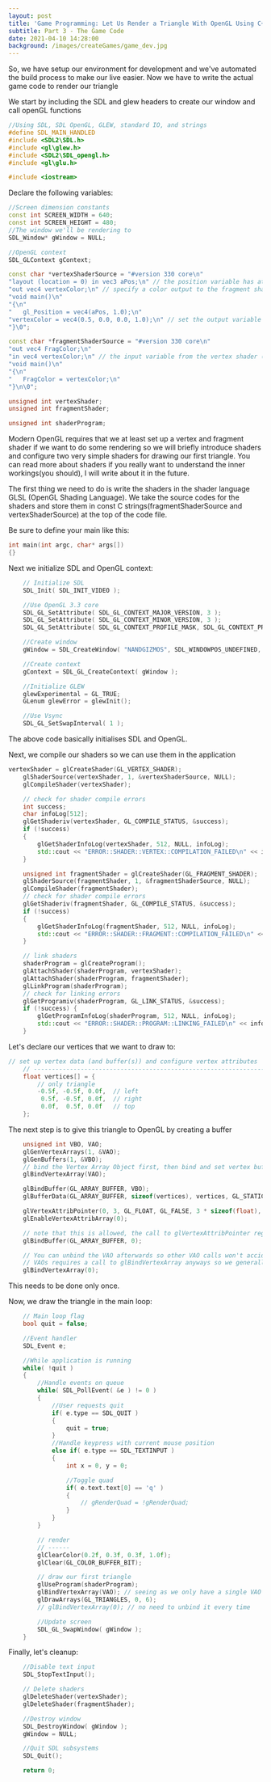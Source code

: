 ```yaml
---
layout: post
title: 'Game Programming: Let Us Render a Triangle With OpenGL Using C++ and SDL'
subtitle: Part 3 - The Game Code
date: 2021-04-10 14:28:00
background: /images/createGames/game_dev.jpg
---
```

So, we have setup our environment for development and we've automated the build process to make our live easier. Now we have to write the actual game code to render our triangle

We start by including the SDL and glew headers to create our window and call openGL functions

~~~c++
//Using SDL, SDL OpenGL, GLEW, standard IO, and strings
#define SDL_MAIN_HANDLED
#include <SDL2\SDL.h>
#include <gl\glew.h>
#include <SDL2\SDL_opengl.h>
#include <gl\glu.h>

#include <iostream>
~~~

Declare the following variables:

~~~c++
//Screen dimension constants
const int SCREEN_WIDTH = 640;
const int SCREEN_HEIGHT = 480;
//The window we'll be rendering to
SDL_Window* gWindow = NULL;

//OpenGL context
SDL_GLContext gContext;

const char *vertexShaderSource = "#version 330 core\n"
"layout (location = 0) in vec3 aPos;\n" // the position variable has attribute position 0
"out vec4 vertexColor;\n" // specify a color output to the fragment shader
"void main()\n"
"{\n"
"   gl_Position = vec4(aPos, 1.0);\n"
"vertexColor = vec4(0.5, 0.0, 0.0, 1.0);\n" // set the output variable to a dark-red color
"}\0";

const char *fragmentShaderSource = "#version 330 core\n"
"out vec4 FragColor;\n"
"in vec4 vertexColor;\n" // the input variable from the vertex shader (same name and same type)
"void main()\n"
"{\n"
"   FragColor = vertexColor;\n"
"}\n\0";

unsigned int vertexShader;
unsigned int fragmentShader;

unsigned int shaderProgram;
~~~

Modern OpenGL requires that we at least set up a vertex and fragment shader if we want to do some rendering so we will briefly introduce shaders and configure two very simple shaders for drawing our first triangle. You can read more about shaders if you really want to understand the inner workings(you should), I will write about it in the future.

The first thing we need to do is write the shaders in the shader language GLSL (OpenGL Shading Language). We take the source codes for the shaders and store them in const C strings(fragmentShaderSource and vertexShaderSource) at the top of the code file.

Be sure to define your main like this:

~~~c++
int main(int argc, char* args[])
{}
~~~

Next we initialize SDL and OpenGL context:

~~~c++
    // Initialize SDL
    SDL_Init( SDL_INIT_VIDEO );

    //Use OpenGL 3.3 core
    SDL_GL_SetAttribute( SDL_GL_CONTEXT_MAJOR_VERSION, 3 );
    SDL_GL_SetAttribute( SDL_GL_CONTEXT_MINOR_VERSION, 3 );
    SDL_GL_SetAttribute( SDL_GL_CONTEXT_PROFILE_MASK, SDL_GL_CONTEXT_PROFILE_CORE );

    //Create window
    gWindow = SDL_CreateWindow( "NANDGIZMOS", SDL_WINDOWPOS_UNDEFINED, SDL_WINDOWPOS_UNDEFINED, SCREEN_WIDTH, SCREEN_HEIGHT, SDL_WINDOW_OPENGL | SDL_WINDOW_SHOWN );

    //Create context
    gContext = SDL_GL_CreateContext( gWindow );

    //Initialize GLEW
    glewExperimental = GL_TRUE;
    GLenum glewError = glewInit();

    //Use Vsync
    SDL_GL_SetSwapInterval( 1 );
~~~

The above code basically initialises SDL and OpenGL.

Next, we compile our shaders so we can use them in the application

~~~c++
vertexShader = glCreateShader(GL_VERTEX_SHADER);
    glShaderSource(vertexShader, 1, &vertexShaderSource, NULL);
    glCompileShader(vertexShader);

    // check for shader compile errors
    int success;
    char infoLog[512];
    glGetShaderiv(vertexShader, GL_COMPILE_STATUS, &success);
    if (!success)
    {
        glGetShaderInfoLog(vertexShader, 512, NULL, infoLog);
        std::cout << "ERROR::SHADER::VERTEX::COMPILATION_FAILED\n" << infoLog << std::endl;
    }

    unsigned int fragmentShader = glCreateShader(GL_FRAGMENT_SHADER);
    glShaderSource(fragmentShader, 1, &fragmentShaderSource, NULL);
    glCompileShader(fragmentShader);
    // check for shader compile errors
    glGetShaderiv(fragmentShader, GL_COMPILE_STATUS, &success);
    if (!success)
    {
        glGetShaderInfoLog(fragmentShader, 512, NULL, infoLog);
        std::cout << "ERROR::SHADER::FRAGMENT::COMPILATION_FAILED\n" << infoLog << std::endl;
    }

    // link shaders
    shaderProgram = glCreateProgram();
    glAttachShader(shaderProgram, vertexShader);
    glAttachShader(shaderProgram, fragmentShader);
    glLinkProgram(shaderProgram);
    // check for linking errors
    glGetProgramiv(shaderProgram, GL_LINK_STATUS, &success);
    if (!success) {
        glGetProgramInfoLog(shaderProgram, 512, NULL, infoLog);
        std::cout << "ERROR::SHADER::PROGRAM::LINKING_FAILED\n" << infoLog << std::endl;
    }
~~~

Let's declare our vertices that we want to draw to:

~~~C++
// set up vertex data (and buffer(s)) and configure vertex attributes
    // ------------------------------------------------------------------
    float vertices[] = {
        // only triangle
        -0.5f, -0.5f, 0.0f,  // left
         0.5f, -0.5f, 0.0f,  // right
         0.0f,  0.5f, 0.0f   // top
    };
~~~

The next step is to give this triangle to OpenGL by creating a buffer

~~~C++
    unsigned int VBO, VAO;
    glGenVertexArrays(1, &VAO);
    glGenBuffers(1, &VBO);
    // bind the Vertex Array Object first, then bind and set vertex buffer(s), and then configure vertex attributes(s).
    glBindVertexArray(VAO);

    glBindBuffer(GL_ARRAY_BUFFER, VBO);
    glBufferData(GL_ARRAY_BUFFER, sizeof(vertices), vertices, GL_STATIC_DRAW);

    glVertexAttribPointer(0, 3, GL_FLOAT, GL_FALSE, 3 * sizeof(float), (void*)0);
    glEnableVertexAttribArray(0);

    // note that this is allowed, the call to glVertexAttribPointer registered VBO as the vertex attribute's bound vertex buffer object so afterwards we can safely unbind
    glBindBuffer(GL_ARRAY_BUFFER, 0);

    // You can unbind the VAO afterwards so other VAO calls won't accidentally modify this VAO, but this rarely happens. Modifying other
    // VAOs requires a call to glBindVertexArray anyways so we generally don't unbind VAOs (nor VBOs) when it's not directly necessary.
    glBindVertexArray(0);
~~~

This needs to be done only once.

Now, we draw the triangle in the main loop:

~~~C++
    // Main loop flag
    bool quit = false;

    //Event handler
    SDL_Event e;

    //While application is running
    while( !quit )
    {
        //Handle events on queue
        while( SDL_PollEvent( &e ) != 0 )
        {
            //User requests quit
            if( e.type == SDL_QUIT )
            {
                quit = true;
            }
            //Handle keypress with current mouse position
            else if( e.type == SDL_TEXTINPUT )
            {
                int x = 0, y = 0;

                //Toggle quad
                if( e.text.text[0] == 'q' )
                {
                    // gRenderQuad = !gRenderQuad;
                }
            }
        }

        // render
        // ------
        glClearColor(0.2f, 0.3f, 0.3f, 1.0f);
        glClear(GL_COLOR_BUFFER_BIT);

        // draw our first triangle
        glUseProgram(shaderProgram);
        glBindVertexArray(VAO); // seeing as we only have a single VAO there's no need to bind it every time, but we'll do so to keep things a bit more organized
        glDrawArrays(GL_TRIANGLES, 0, 6);
        // glBindVertexArray(0); // no need to unbind it every time

        //Update screen
        SDL_GL_SwapWindow( gWindow );
    }
~~~

Finally, let's cleanup:

~~~C++
    //Disable text input
    SDL_StopTextInput();

    // Delete shaders
    glDeleteShader(vertexShader);
    glDeleteShader(fragmentShader);

    //Destroy window
    SDL_DestroyWindow( gWindow );
    gWindow = NULL;

    //Quit SDL subsystems
    SDL_Quit();

    return 0;
~~~
